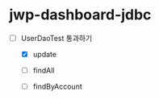 # jwp-dashboard-jdbc

- [ ] UserDaoTest 통과하기
  - [x] update
  - [ ] findAll
  - [ ] findByAccount


